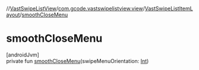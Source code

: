 //[VastSwipeListView](../../../index.md)/[com.gcode.vastswipelistview.view](../index.md)/[VastSwipeListItemLayout](index.md)/[smoothCloseMenu](smooth-close-menu.md)

# smoothCloseMenu

[androidJvm]\
private fun [smoothCloseMenu](smooth-close-menu.md)(swipeMenuOrientation: [Int](https://kotlinlang.org/api/latest/jvm/stdlib/kotlin/-int/index.html))
